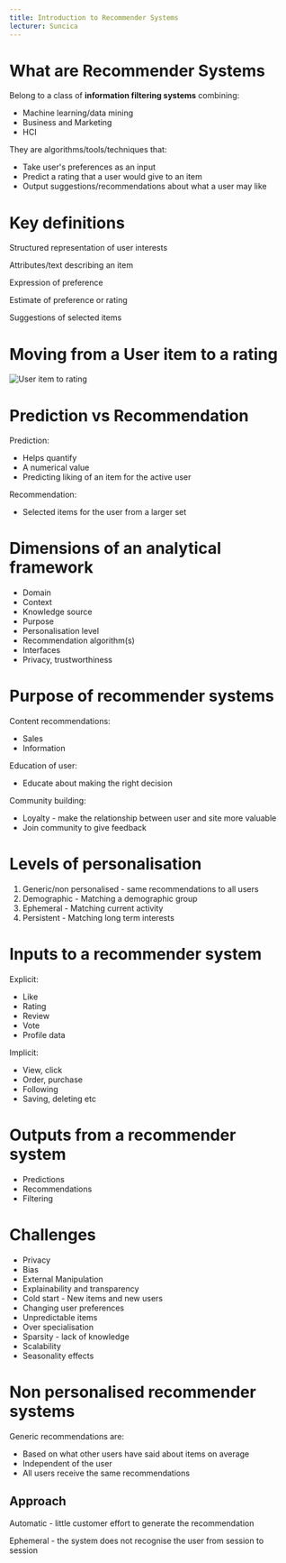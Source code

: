 ```yaml
---
title: Introduction to Recommender Systems
lecturer: Suncica
---
```


# What are Recommender Systems

Belong to a class of **information filtering systems** combining:

-   Machine learning/data mining
-   Business and Marketing
-   HCI

They are algorithms/tools/techniques that:

-   Take user's preferences as an input
-   Predict a rating that a user would give to an item
-   Output suggestions/recommendations about what a user may like

# Key definitions

<Definition name="User model/profile">

Structured representation of user interests

</Definition>

<Definition name="Item's context">

Attributes/text describing an item

</Definition>

<Definition name="Rating">

Expression of preference

</Definition>

<Definition name="Prediction">

Estimate of preference or rating

</Definition>

<Definition name="Recommendation">

Suggestions of selected items

</Definition>

# Moving from a User item to a rating

![User item to rating](/img/Year_3/Recommender/Introduction/Item->Rating.webp)

# Prediction vs Recommendation

Prediction:

-   Helps quantify
-   A numerical value
-   Predicting liking of an item for the active user

Recommendation:

-   Selected items for the user from a larger set

# Dimensions of an analytical framework

-   Domain
-   Context
-   Knowledge source
-   Purpose
-   Personalisation level
-   Recommendation algorithm(s)
-   Interfaces
-   Privacy, trustworthiness

# Purpose of recommender systems

Content recommendations:

-   Sales
-   Information

Education of user:

-   Educate about making the right decision

Community building:

-   Loyalty - make the relationship between user and site more valuable
-   Join community to give feedback

# Levels of personalisation

1. Generic/non personalised - same recommendations to all users
2. Demographic - Matching a demographic group
3. Ephemeral - Matching current activity
4. Persistent - Matching long term interests

# Inputs to a recommender system

Explicit:

-   Like
-   Rating
-   Review
-   Vote
-   Profile data

Implicit:

-   View, click
-   Order, purchase
-   Following
-   Saving, deleting etc

# Outputs from a recommender system

-   Predictions
-   Recommendations
-   Filtering

# Challenges

-   Privacy
-   Bias
-   External Manipulation
-   Explainability and transparency
-   Cold start - New items and new users
-   Changing user preferences
-   Unpredictable items
-   Over specialisation
-   Sparsity - lack of knowledge
-   Scalability
-   Seasonality effects

# Non personalised recommender systems

Generic recommendations are:

-   Based on what other users have said about items on average
-   Independent of the user
-   All users receive the same recommendations

## Approach

Automatic - little customer effort to generate the recommendation

Ephemeral - the system does not recognise the user from session to session
